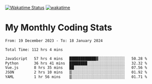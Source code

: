 [![Wakatime Status](https://github.com/noopurphalak/noopurphalak/workflows/wakatime-status-update/badge.svg)](https://github.com/noopurphalak/noopurphalak/actions/workflows/main.yml)
[![wakatime](https://wakatime.com/badge/user/80ace140-ef40-4fdd-b8ed-f3be3d2e1aea.svg)](https://wakatime.com/@80ace140-ef40-4fdd-b8ed-f3be3d2e1aea)

# My Monthly Coding Stats

<!--START_SECTION:waka-->

```txt
From: 19 December 2023 - To: 18 January 2024

Total Time: 112 hrs 4 mins

JavaScript   57 hrs 4 mins   ████████████▓░░░░░░░░░░░░   50.28 %
Python       36 hrs 41 mins  ████████░░░░░░░░░░░░░░░░░   32.32 %
Vue.js       8 hrs 35 mins   ██░░░░░░░░░░░░░░░░░░░░░░░   07.56 %
JSON         2 hrs 10 mins   ▒░░░░░░░░░░░░░░░░░░░░░░░░   01.92 %
YAML         1 hr 56 mins    ▒░░░░░░░░░░░░░░░░░░░░░░░░   01.71 %
```

<!--END_SECTION:waka-->
